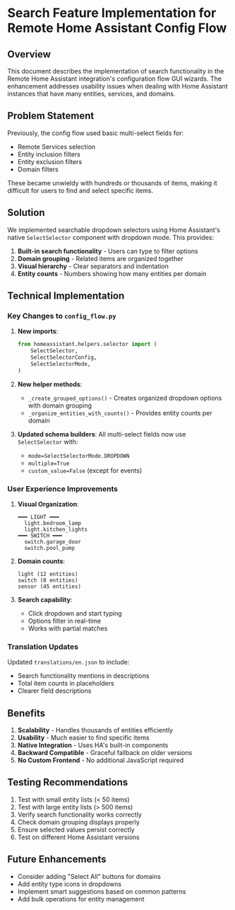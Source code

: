 # Search Feature Implementation for Remote Home Assistant Config Flow

## Overview

This document describes the implementation of search functionality in the Remote Home Assistant integration's configuration flow GUI wizards. The enhancement addresses usability issues when dealing with Home Assistant instances that have many entities, services, and domains.

## Problem Statement

Previously, the config flow used basic multi-select fields for:
- Remote Services selection
- Entity inclusion filters
- Entity exclusion filters  
- Domain filters

These became unwieldy with hundreds or thousands of items, making it difficult for users to find and select specific items.

## Solution

We implemented searchable dropdown selectors using Home Assistant's native `SelectSelector` component with dropdown mode. This provides:

1. **Built-in search functionality** - Users can type to filter options
2. **Domain grouping** - Related items are organized together
3. **Visual hierarchy** - Clear separators and indentation
4. **Entity counts** - Numbers showing how many entities per domain

## Technical Implementation

### Key Changes to `config_flow.py`

1. **New imports**:
   ```python
   from homeassistant.helpers.selector import (
       SelectSelector,
       SelectSelectorConfig,
       SelectSelectorMode,
   )
   ```

2. **New helper methods**:
   - `_create_grouped_options()` - Creates organized dropdown options with domain grouping
   - `_organize_entities_with_counts()` - Provides entity counts per domain

3. **Updated schema builders**:
   All multi-select fields now use `SelectSelector` with:
   - `mode=SelectSelectorMode.DROPDOWN`
   - `multiple=True`
   - `custom_value=False` (except for events)

### User Experience Improvements

1. **Visual Organization**:
   ```
   ━━━ LIGHT ━━━
     light.bedroom_lamp
     light.kitchen_lights
   ━━━ SWITCH ━━━
     switch.garage_door
     switch.pool_pump
   ```

2. **Domain counts**:
   ```
   light (12 entities)
   switch (8 entities)
   sensor (45 entities)
   ```

3. **Search capability**:
   - Click dropdown and start typing
   - Options filter in real-time
   - Works with partial matches

### Translation Updates

Updated `translations/en.json` to include:
- Search functionality mentions in descriptions
- Total item counts in placeholders
- Clearer field descriptions

## Benefits

1. **Scalability** - Handles thousands of entities efficiently
2. **Usability** - Much easier to find specific items
3. **Native Integration** - Uses HA's built-in components
4. **Backward Compatible** - Graceful fallback on older versions
5. **No Custom Frontend** - No additional JavaScript required

## Testing Recommendations

1. Test with small entity lists (< 50 items)
2. Test with large entity lists (> 500 items)
3. Verify search functionality works correctly
4. Check domain grouping displays properly
5. Ensure selected values persist correctly
6. Test on different Home Assistant versions

## Future Enhancements

- Consider adding "Select All" buttons for domains
- Add entity type icons in dropdowns
- Implement smart suggestions based on common patterns
- Add bulk operations for entity management